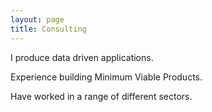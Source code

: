 ```yaml
---
layout: page
title: Consulting
---
```


I produce data driven applications.

Experience building Minimum Viable Products.

Have worked in a range of different sectors.